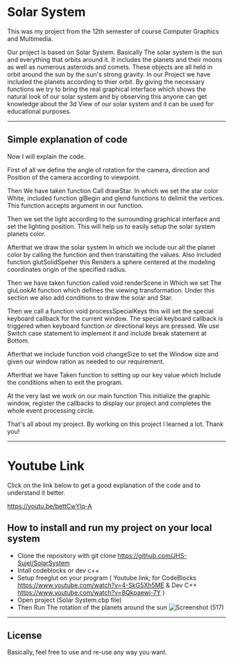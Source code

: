 # Solar System
 
This was my project from the 12th semester of course Computer Graphics and Multimedia.

Our project is based on Solar System. Basically The solar system is the sun and everything that orbits around it. It includes the planets and their moons as well as numerous asteroids and comets. These objects are all held in orbit around the sun by the sun's strong gravity. In our Project we have included the planets according to thier orbit. By giving the necessary functions we try to bring the real graphical interface which shows the natural look of our solar system and by observing this anyone can get knowledge about the 3d View of our solar system and it can be used for educational purposes.

---

## Simple explanation of code

Now I will explain the code. 

First of all we define the angle of rotation for the camera, direction and Position of the camera according to viewpoint. 

Then We have taken function Call drawStar.
In which we set the star color White, included function glBegin and glend functions to delimit the vertices. This function accepts  argument in our function. 

Then we set the light according to the surrounding graphical interface and set the lighting position. This will help us to easily setup the solar system planets color. 

Afterthat  we draw the solar system 
In which we include our all the planet color by calling the function and then transtalting the values. Also included function glutSolidSpeher this Renders a sphere centered at the modeling coordinates origin of the specified radius.  

Then we have taken  function called void renderScene in Which we set The gluLookAt function which defines the viewing transformation. Under this section we also add conditions to draw the solar and Star. 

Then we call a function void processSpecialKeys this will set the special keyboard callback for the current window. The special keyboard callback is triggered when keyboard function or directional keys are pressed. We use Switch case statement to implement it and include break statement at Bottom. 

Afterthat we include function void changeSize to set the Window size and given our window ration as needed to our requirement. 


Afterthat we have Taken function to setting up our key value which Include the conditions when to exit the program. 


At the very last we work on our main function 
This initialize the graphic window, register the callbacks to display our project and completes the whole event processing circle. 

That's all about my project. By working on this project I learned a lot. Thank you!

---


# Youtube Link
Click on the link below to get a good explanation of the code and to understand it better.

https://youtu.be/bettCwYlq-A

## How to install and run my project on your local system

- Clone the repository with git clone https://github.com/JHS-Sujel/SolarSystem
- Intall codeblocks or dev c++ 
- Setup freeglut on your program ( Youtube link; for CodeBlocks https://www.youtube.com/watch?v=4-SkG5Xh5ME & Dev C++ https://www.youtube.com/watch?v=8Qkpaewj-7Y ) 
- Open project (Solar System.cbp file)
- Then Run
The rotation of the planets around the sun
![Screenshot (517)](https://user-images.githubusercontent.com/73945266/147875979-c2bd6c57-0947-41ca-8188-e9b6371bc10b.png)
---

## License

Basically, feel free to use and re-use any way you want.
